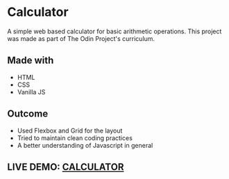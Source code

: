 <h1>Calculator</h1>
<p>A simple web based calculator for basic arithmetic operations. This project was made as part of The Odin Project's curriculum.</p>
<h2>Made with</h2>
<ul>
    <li>HTML</li>
    <li>CSS</li>
    <li>Vanilla JS</li>
</ul>
<h2>Outcome</h2>
<ul>
    <li>Used Flexbox and Grid for the layout</li>
    <li>Tried to maintain clean coding practices</li>
    <li>A better understanding of Javascript in general</li>
</ul>
<h2>LIVE DEMO: <a href="https://projecthenri.github.io/calculator/">CALCULATOR</a></h2>